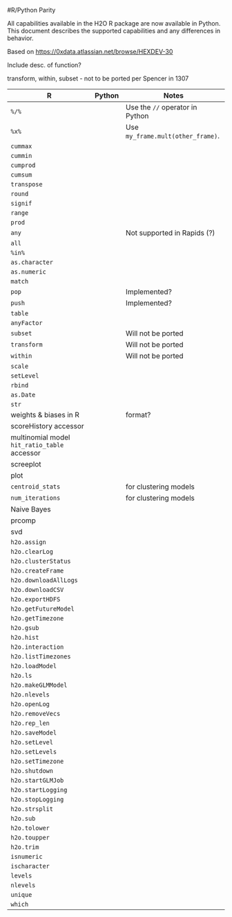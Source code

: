 #R/Python Parity

All capabilities available in the H2O R package are now available in Python. This document describes the supported capabilities and any differences in behavior. 

Based on https://0xdata.atlassian.net/browse/HEXDEV-30

Include desc. of function? 

transform, within, subset - not to be ported per Spencer in 1307


|R | Python  | Notes | 
|------------- |---------------| -------------|
| `%/%`      |   | Use the `//` operator in Python |
| `%x%`      |        | Use `my_frame.mult(other_frame)`.|
| `cummax` |         |            |
| `cummin`| |
| `cumprod` | | 
| `cumsum` | | 
| `transpose` | | 
| `round` | | 
| `signif` | | 
| `range` | | 
| `prod` | | 
| `any` || Not supported in Rapids (?) 
| `all` | | 
| `%in%`| | 
| `as.character` | | 
| `as.numeric`| | 
| `match`| | 
| `pop` | | Implemented? 
| `push` | | Implemented? 
| `table` | | 
| `anyFactor` | | 
| `subset` | | Will not be ported
| `transform`| | Will not be ported 
| `within` | | Will not be ported
| `scale` | | 
| `setLevel`|| 
| `rbind`| | 
| `as.Date`| | 
| `str`| | 
| weights & biases in R | | format? 
| scoreHistory accessor || 
| multinomial model `hit_ratio_table` accessor | | 
| screeplot | | 
| plot | | 
| `centroid_stats` | | for clustering models
| `num_iterations`| | for clustering models
| Naive Bayes | | 
| prcomp | | 
| svd | | 
| `h2o.assign` | | 
| `h2o.clearLog` | |
| `h2o.clusterStatus` | | 
| `h2o.createFrame` | |
| `h2o.downloadAllLogs` | |
| `h2o.downloadCSV` | | 
| `h2o.exportHDFS` | | 
| `h2o.getFutureModel` | |
| `h2o.getTimezone` | | 
| `h2o.gsub` | | 
| `h2o.hist` | | 
| `h2o.interaction` | | 
| `h2o.listTimezones` | | 
| `h2o.loadModel` | | 
| `h2o.ls` | | 
| `h2o.makeGLMModel` | |
| `h2o.nlevels` | |
| `h2o.openLog` | | 
| `h2o.removeVecs` | |
| `h2o.rep_len` | | 
| `h2o.saveModel` | |
| `h2o.setLevel` | | 
| `h2o.setLevels` | |
| `h2o.setTimezone` | | 
| `h2o.shutdown` | |
| `h2o.startGLMJob` | | 
| `h2o.startLogging` | | 
| `h2o.stopLogging` | |
| `h2o.strsplit` | |
| `h2o.sub` | |
| `h2o.tolower` | | 
| `h2o.toupper` | | 
| `h2o.trim` | | 
| `isnumeric` | | 
| `ischaracter` | |
| `levels` | | 
| `nlevels` | | 
| `unique` || 
| `which` | | 

